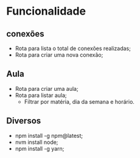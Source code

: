 # Funcionalidade

## conexões

- Rota para lista o total de conexões realizadas;
- Rota para criar uma nova conexão;

## Aula

- Rota para criar uma aula;
- Rota para listar aula;
  - Filtrar por matéria, dia da semana e horário.

## Diversos

- npm install -g npm@latest;
- nvm install node;
- npm install -g yarn;
